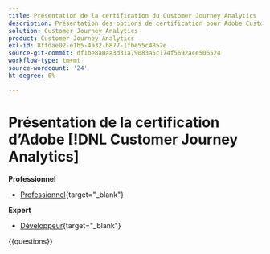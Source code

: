 ```yaml
---
title: Présentation de la certification du Customer Journey Analytics
description: Présentation des options de certification pour Adobe Customer Journey Analytics
solution: Customer Journey Analytics
product: Customer Journey Analytics
exl-id: 8ffdae02-e1b5-4a32-b877-1fbe55c4852e
source-git-commit: df1be8a0aa3d31a79083a5c174f5692ace506524
workflow-type: tm+mt
source-wordcount: '24'
ht-degree: 0%

---
```


# Présentation de la certification d’Adobe [!DNL Customer Journey Analytics]

**Professionnel**

* [Professionnel](https://certification.adobe.com/certification/customer-journey-analytics-business-practitioner-professional){target="_blank"} <!--AD0-E608-->

**Expert**

* [Développeur](https://certification.adobe.com/certification/customer-journey-analytics-developer-expert){target="_blank"} <!--AD0-E604-->

{{questions}}

